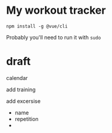# My workout tracker

```
npm install -g @vue/cli
```
Probably you'll need to run it with `sudo`



# draft

calendar

add training

add excersise
- name
- repetition
- 
